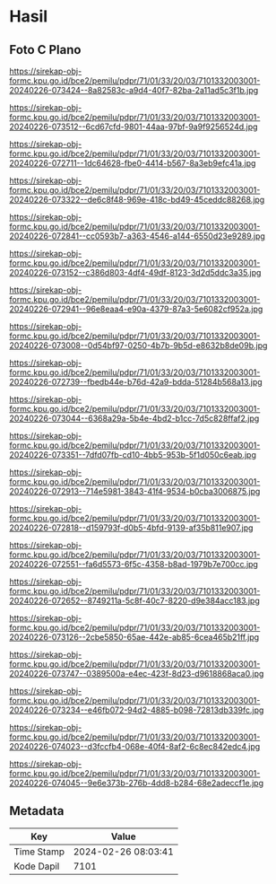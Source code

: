 # Hasil

## Foto C Plano

https://sirekap-obj-formc.kpu.go.id/bce2/pemilu/pdpr/71/01/33/20/03/7101332003001-20240226-073424--8a82583c-a9d4-40f7-82ba-2a11ad5c3f1b.jpg

https://sirekap-obj-formc.kpu.go.id/bce2/pemilu/pdpr/71/01/33/20/03/7101332003001-20240226-073512--6cd67cfd-9801-44aa-97bf-9a9f9256524d.jpg

https://sirekap-obj-formc.kpu.go.id/bce2/pemilu/pdpr/71/01/33/20/03/7101332003001-20240226-072711--1dc64628-fbe0-4414-b567-8a3eb9efc41a.jpg

https://sirekap-obj-formc.kpu.go.id/bce2/pemilu/pdpr/71/01/33/20/03/7101332003001-20240226-073322--de6c8f48-969e-418c-bd49-45ceddc88268.jpg

https://sirekap-obj-formc.kpu.go.id/bce2/pemilu/pdpr/71/01/33/20/03/7101332003001-20240226-072841--cc0593b7-a363-4546-a144-6550d23e9289.jpg

https://sirekap-obj-formc.kpu.go.id/bce2/pemilu/pdpr/71/01/33/20/03/7101332003001-20240226-073152--c386d803-4df4-49df-8123-3d2d5ddc3a35.jpg

https://sirekap-obj-formc.kpu.go.id/bce2/pemilu/pdpr/71/01/33/20/03/7101332003001-20240226-072941--96e8eaa4-e90a-4379-87a3-5e6082cf952a.jpg

https://sirekap-obj-formc.kpu.go.id/bce2/pemilu/pdpr/71/01/33/20/03/7101332003001-20240226-073008--0d54bf97-0250-4b7b-9b5d-e8632b8de09b.jpg

https://sirekap-obj-formc.kpu.go.id/bce2/pemilu/pdpr/71/01/33/20/03/7101332003001-20240226-072739--fbedb44e-b76d-42a9-bdda-51284b568a13.jpg

https://sirekap-obj-formc.kpu.go.id/bce2/pemilu/pdpr/71/01/33/20/03/7101332003001-20240226-073044--6368a29a-5b4e-4bd2-b1cc-7d5c828ffaf2.jpg

https://sirekap-obj-formc.kpu.go.id/bce2/pemilu/pdpr/71/01/33/20/03/7101332003001-20240226-073351--7dfd07fb-cd10-4bb5-953b-5f1d050c6eab.jpg

https://sirekap-obj-formc.kpu.go.id/bce2/pemilu/pdpr/71/01/33/20/03/7101332003001-20240226-072913--714e5981-3843-41f4-9534-b0cba3006875.jpg

https://sirekap-obj-formc.kpu.go.id/bce2/pemilu/pdpr/71/01/33/20/03/7101332003001-20240226-072818--d159793f-d0b5-4bfd-9139-af35b811e907.jpg

https://sirekap-obj-formc.kpu.go.id/bce2/pemilu/pdpr/71/01/33/20/03/7101332003001-20240226-072551--fa6d5573-6f5c-4358-b8ad-1979b7e700cc.jpg

https://sirekap-obj-formc.kpu.go.id/bce2/pemilu/pdpr/71/01/33/20/03/7101332003001-20240226-072652--8749211a-5c8f-40c7-8220-d9e384acc183.jpg

https://sirekap-obj-formc.kpu.go.id/bce2/pemilu/pdpr/71/01/33/20/03/7101332003001-20240226-073126--2cbe5850-65ae-442e-ab85-6cea465b21ff.jpg

https://sirekap-obj-formc.kpu.go.id/bce2/pemilu/pdpr/71/01/33/20/03/7101332003001-20240226-073747--0389500a-e4ec-423f-8d23-d9618868aca0.jpg

https://sirekap-obj-formc.kpu.go.id/bce2/pemilu/pdpr/71/01/33/20/03/7101332003001-20240226-073234--e46fb072-94d2-4885-b098-72813db339fc.jpg

https://sirekap-obj-formc.kpu.go.id/bce2/pemilu/pdpr/71/01/33/20/03/7101332003001-20240226-074023--d3fccfb4-068e-40f4-8af2-6c8ec842edc4.jpg

https://sirekap-obj-formc.kpu.go.id/bce2/pemilu/pdpr/71/01/33/20/03/7101332003001-20240226-074045--9e6e373b-276b-4dd8-b284-68e2adeccf1e.jpg


## Metadata

| Key        | Value               |
| ---------- | ------------------- |
| Time Stamp | 2024-02-26 08:03:41 |
| Kode Dapil | 7101                |



